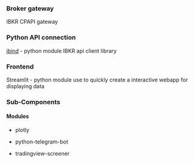 ### Broker gateway

IBKR CPAPI gateway

### Python API connection

[ibind](https://github.com/Voyz/ibind) - python module IBKR api client library

### Frontend

Streamlit - python module use to quickly create a interactive webapp for displaying data

### Sub-Components

#### Modules

- plotly
- python-telegram-bot

- tradingview-screener
